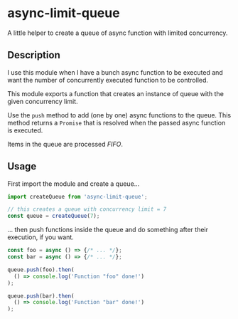 # async-limit-queue
A little helper to create a queue of async function with limited concurrency.

## Description
I use this module when I have a bunch async function to be executed and want the number of concurrently executed function to be controlled.

This module exports a function that creates an instance of queue with the given concurrency limit.

Use the `push` method to add (one by one) async functions to the queue. This method returns a `Promise` that is resolved when the passed async function is executed.

Items in the queue are processed _FIFO_.

## Usage

First import the module and create a queue...

```javascript
import createQueue from 'async-limit-queue';

// this creates a queue with concurrency limit = 7
const queue = createQueue(7);
```

... then push functions inside the queue and do something after their execution, if you want.

```javascript
const foo = async () => {/* ... */};
const bar = async () => {/* ... */};

queue.push(foo).then(
  () => console.log('Function "foo" done!')
);

queue.push(bar).then(
  () => console.log('Function "bar" done!')
);
```
